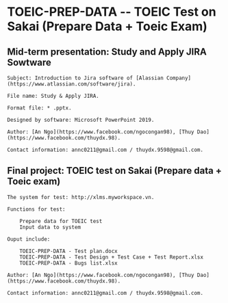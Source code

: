 # TOEIC-PREP-DATA -- TOEIC Test on Sakai (Prepare Data + Toeic Exam)

## Mid-term presentation: Study and Apply JIRA Sowtware

    Subject: Introduction to Jira software of [Alassian Company](https://www.atlassian.com/software/jira).

    File name: Study & Apply JIRA.

    Format file: * .pptx.

    Designed by software: Microsoft PowerPoint 2019.

    Author: [An Ngo](https://www.facebook.com/ngocongan98), [Thuy Dao](https://www.facebook.com/thuydx.98).

    Contact information: annc0211@gmail.com / thuydx.9598@gmail.com.


## Final project: TOEIC test on Sakai (Prepare data + Toeic exam)

    The system for test: http://xlms.myworkspace.vn.

    Functions for test:

        Prepare data for TOEIC test
        Input data to system

    Ouput include:
    
        TOEIC-PREP-DATA - Test plan.docx
        TOEIC-PREP-DATA - Test Design + Test Case + Test Report.xlsx
        TOEIC-PREP-DATA - Bugs list.xlsx

    Author: [An Ngo](https://www.facebook.com/ngocongan98), [Thuy Dao](https://www.facebook.com/thuydx.98).

    Contact information: annc0211@gmail.com / thuydx.9598@gmail.com.
